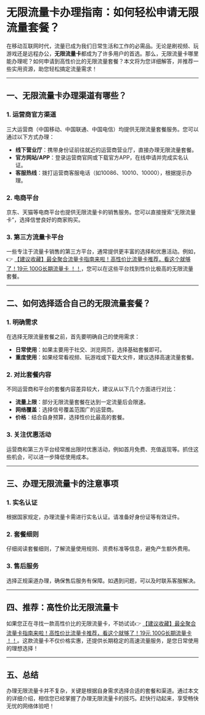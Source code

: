 # 无限流量卡办理指南：如何轻松申请无限流量套餐？

在移动互联网时代，流量已成为我们日常生活和工作的必需品。无论是刷视频、玩游戏还是远程办公，**无限流量卡**都成为了许多用户的首选。那么，无限流量卡哪里能办理呢？如何申请到高性价比的无限流量套餐？本文将为您详细解答，并推荐一些实用资源，助您轻松搞定流量需求！

---

## 一、无限流量卡办理渠道有哪些？

### 1. 运营商官方渠道
三大运营商（中国移动、中国联通、中国电信）均提供无限流量套餐服务。您可以通过以下方式办理：
- **线下营业厅**：携带身份证前往就近的运营商营业厅，直接办理无限流量套餐。
- **官方网站/APP**：登录运营商官网或下载官方APP，在线申请并完成实名认证。
- **客服热线**：拨打运营商客服电话（如10086、10010、10000），根据提示办理。

### 2. 电商平台
京东、天猫等电商平台也提供无限流量卡的销售服务。您可以直接搜索“无限流量卡”，选择信誉良好的商家购买。

### 3. 第三方流量卡平台
一些专注于流量卡销售的第三方平台，通常提供更丰富的选择和优惠活动。例如，👉 [【建议收藏】最全聚合流量卡指南来啦！高性价比流量卡推荐，看这个就够了！19元 100G长期流量卡 ！！](https://bit.ly/Liuliangka)，您可以在这些平台找到性价比极高的无限流量套餐。

---

## 二、如何选择适合自己的无限流量套餐？

### 1. 明确需求
在选择无限流量套餐之前，首先要明确自己的使用需求：
- **日常使用**：如果主要用于社交、浏览网页，选择基础套餐即可。
- **重度使用**：如果经常看视频、玩游戏或下载大文件，建议选择高速流量套餐。

### 2. 对比套餐内容
不同运营商和平台的套餐内容差异较大，建议从以下几个方面进行对比：
- **流量上限**：部分无限流量套餐在达到一定流量后会限速。
- **网络覆盖**：选择信号覆盖范围广的运营商。
- **价格**：结合自身预算，选择性价比最高的套餐。

### 3. 关注优惠活动
运营商和第三方平台经常推出限时优惠活动，例如首月免费、充值返现等。抓住这些机会，可以进一步降低使用成本。

---

## 三、办理无限流量卡的注意事项

### 1. 实名认证
根据国家规定，办理流量卡需进行实名认证。请准备好身份证等有效证件。

### 2. 套餐细则
仔细阅读套餐细则，了解流量使用规则、资费标准等信息，避免产生额外费用。

### 3. 售后服务
选择正规渠道办理，确保售后服务有保障。如遇到问题，可以及时联系客服解决。

---

## 四、推荐：高性价比无限流量卡

如果您正在寻找一款高性价比的无限流量卡，不妨试试👉 [【建议收藏】最全聚合流量卡指南来啦！高性价比流量卡推荐，看这个就够了！19元 100G长期流量卡 ！！](https://bit.ly/Liuliangka)。这款流量卡不仅价格实惠，还提供长期稳定的高速流量服务，是您日常使用的理想选择！

---

## 五、总结

办理无限流量卡并不复杂，关键是根据自身需求选择合适的套餐和渠道。通过本文的详细介绍，相信您已经掌握了办理无限流量卡的技巧。赶快行动起来，享受畅快无忧的网络体验吧！